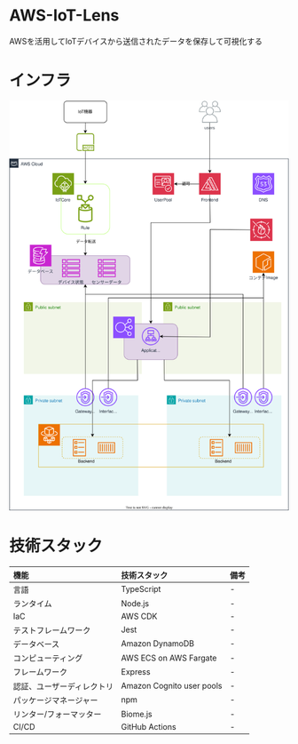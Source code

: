 # AWS-IoT-Lens
AWSを活用してIoTデバイスから送信されたデータを保存して可視化する
# インフラ
![](./docs/iamge/インフラ構成図.drawio.svg)
# 技術スタック
| 機能 | 技術スタック | 備考 |
| :-- | :-- | :-- |
| 言語 | TypeScript | - |
| ランタイム | Node.js | - |
| IaC | AWS CDK | - |
| テストフレームワーク | Jest | - |
| データベース | Amazon DynamoDB | - |
| コンピューティング | AWS ECS on AWS Fargate | - |
| フレームワーク | Express | - |
| 認証、ユーザーディレクトリ | Amazon Cognito user pools | - |
| パッケージマネージャー | npm | - |
| リンター/フォーマッター | Biome.js | - |
| CI/CD | GitHub Actions | - |